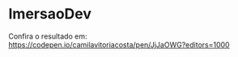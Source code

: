 # ImersaoDev

Confira o resultado em: https://codepen.io/camilavitoriacosta/pen/JjJaOWG?editors=1000
